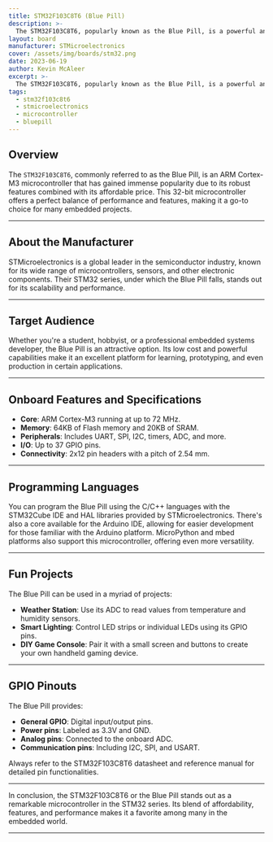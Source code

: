 ```yaml
---
title: STM32F103C8T6 (Blue Pill)
description: >-
  The STM32F103C8T6, popularly known as the Blue Pill, is a powerful and cost-effective ARM Cortex-M3 microcontroller from STMicroelectronics.
layout: board
manufacturer: STMicroelectronics
cover: /assets/img/boards/stm32.png
date: 2023-06-19
author: Kevin McAleer
excerpt: >-
  The STM32F103C8T6, popularly known as the Blue Pill, is a powerful and cost-effective ARM Cortex-M3 microcontroller from STMicroelectronics.
tags:
  - stm32f103c8t6
  - stmicroelectronics
  - microcontroller
  - bluepill
---
```


## Overview

The `STM32F103C8T6`, commonly referred to as the Blue Pill, is an ARM Cortex-M3 microcontroller that has gained immense popularity due to its robust features combined with its affordable price. This 32-bit microcontroller offers a perfect balance of performance and features, making it a go-to choice for many embedded projects.

---

## About the Manufacturer

STMicroelectronics is a global leader in the semiconductor industry, known for its wide range of microcontrollers, sensors, and other electronic components. Their STM32 series, under which the Blue Pill falls, stands out for its scalability and performance.

---

## Target Audience

Whether you're a student, hobbyist, or a professional embedded systems developer, the Blue Pill is an attractive option. Its low cost and powerful capabilities make it an excellent platform for learning, prototyping, and even production in certain applications.

---

## Onboard Features and Specifications

- **Core**: ARM Cortex-M3 running at up to 72 MHz.
- **Memory**: 64KB of Flash memory and 20KB of SRAM.
- **Peripherals**: Includes UART, SPI, I2C, timers, ADC, and more.
- **I/O**: Up to 37 GPIO pins.
- **Connectivity**: 2x12 pin headers with a pitch of 2.54 mm.

---

## Programming Languages

You can program the Blue Pill using the C/C++ languages with the STM32Cube IDE and HAL libraries provided by STMicroelectronics. There's also a core available for the Arduino IDE, allowing for easier development for those familiar with the Arduino platform. MicroPython and mbed platforms also support this microcontroller, offering even more versatility.

---

## Fun Projects

The Blue Pill can be used in a myriad of projects:

- **Weather Station**: Use its ADC to read values from temperature and humidity sensors.
- **Smart Lighting**: Control LED strips or individual LEDs using its GPIO pins.
- **DIY Game Console**: Pair it with a small screen and buttons to create your own handheld gaming device.

---

## GPIO Pinouts

The Blue Pill provides:

- **General GPIO**: Digital input/output pins.
- **Power pins**: Labeled as 3.3V and GND.
- **Analog pins**: Connected to the onboard ADC.
- **Communication pins**: Including I2C, SPI, and USART.

Always refer to the STM32F103C8T6 datasheet and reference manual for detailed pin functionalities.

---

In conclusion, the STM32F103C8T6 or the Blue Pill stands out as a remarkable microcontroller in the STM32 series. Its blend of affordability, features, and performance makes it a favorite among many in the embedded world.

---
